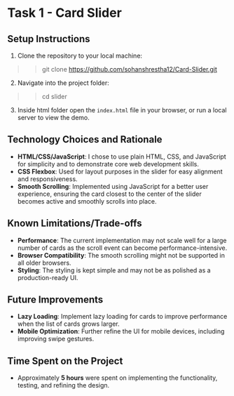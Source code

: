 # Task 1 - Card Slider

## Setup Instructions

1. Clone the repository to your local machine:
  >> git clone https://github.com/sohanshrestha12/Card-Slider.git
2. Navigate into the project folder:
  >> cd slider
3. Inside html folder open the `index.html` file in your browser, or run a local server to view the demo.

## Technology Choices and Rationale

- **HTML/CSS/JavaScript**: I chose to use plain HTML, CSS, and JavaScript for simplicity and to demonstrate core web development skills.
- **CSS Flexbox**: Used for layout purposes in the slider for easy alignment and responsiveness.
- **Smooth Scrolling**: Implemented using JavaScript for a better user experience, ensuring the card closest to the center of the slider becomes active and smoothly scrolls into place.

## Known Limitations/Trade-offs

- **Performance**: The current implementation may not scale well for a large number of cards as the scroll event can become performance-intensive.
- **Browser Compatibility**: The smooth scrolling might not be supported in all older browsers.
- **Styling**: The styling is kept simple and may not be as polished as a production-ready UI.

## Future Improvements

- **Lazy Loading**: Implement lazy loading for cards to improve performance when the list of cards grows larger.
- **Mobile Optimization**: Further refine the UI for mobile devices, including improving swipe gestures.

## Time Spent on the Project

- Approximately **5 hours** were spent on implementing the functionality, testing, and refining the design.
